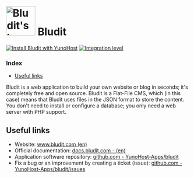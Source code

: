 # <img src="/images/bludit_logo.png" width="80px" alt="Bludit's logo"> Bludit

[![Install Bludit with YunoHost](https://install-app.yunohost.org/install-with-yunohost.svg)](https://install-app.yunohost.org/?app=bludit) [![Integration level](https://dash.yunohost.org/integration/bludit.svg)](https://dash.yunohost.org/appci/app/bludit)

### Index

- [Useful links](#useful-links)

Bludit is a web application to build your own website or blog in seconds; it's completely free and open source. Bludit is a Flat-File CMS, which (in this case) means that Bludit uses files in the JSON format to store the content. You don't need to install or configure a database; you only need a web server with PHP support.

## Useful links

+ Website: [www.bludit.com (en)](https://www.bludit.com/)
+ Official documentation: [docs.bludit.com - (en)](https://docs.bludit.com/en/)
+ Application software repository: [github.com - YunoHost-Apps/bludit](https://github.com/YunoHost-Apps/bludit_ynh)
+ Fix a bug or an improvement by creating a ticket (issue): [github.com - YunoHost-Apps/bludit/issues](https://github.com/YunoHost-Apps/bludit_ynh/issues)
